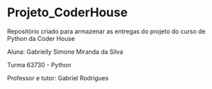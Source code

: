 # Projeto_CoderHouse
Repositório criado para armazenar as entregas do projeto do curso de Python da Coder House

Aluna: Gabrielly Simone Miranda da Silva

Turma 63730 - Python

Professor e tutor: Gabriel Rodrigues
